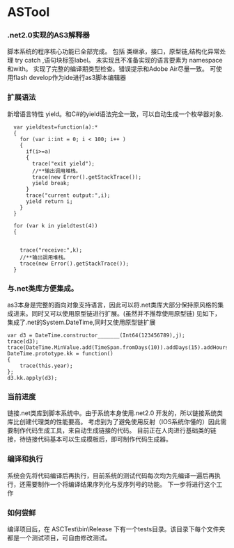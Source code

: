 # ASTool
### .net2.0实现的AS3解释器
脚本系统的程序核心功能已全部完成。
包括 类继承，接口，原型链,结构化异常处理 try catch ,语句块标签label。
未实现且不准备实现的语言要素为 namespace和with。
实现了完整的编译期类型检查。错误提示和Adobe Air尽量一致。
可使用flash develop作为ide进行as3脚本编辑器


### 扩展语法
新增语言特性 yield。和C#的yield语法完全一致，可以自动生成一个枚举器对象.

      var yieldtest=function(a):*
      {
        for (var i:int = 0; i < 100; i++ )
        {
          if(i>=a)
          {
            trace("exit yield");
            //**输出调用堆栈。
            trace(new Error().getStackTrace());
            yield break;
          }
          trace("current output:",i);
          yield return i;
        }
      }

      for (var k in yieldtest(4))
      {


        trace("receive:",k);
        //**输出调用堆栈。
        trace(new Error().getStackTrace());
      }

### 与.net类库方便集成。
as3本身是完整的面向对象支持语言，因此可以将.net类库大部分保持原风格的集成进来。同时又可以使用原型链进行扩展。(虽然并不推荐使用原型链)
见如下，集成了.net的System.DateTime,同时又使用原型链扩展

    var d3 = DateTime.constructor_______(Int64(123456789),j);
    trace(d3);
    trace(DateTime.MinValue.add(TimeSpan.fromDays(10)).addDays(15).addHours(120).addYears(1000));
    DateTime.prototype.kk = function()
    {
        trace(this.year);
    };
    d3.kk.apply(d3);

### 当前进度
链接.net类库到脚本系统中。由于系统本身使用.net2.0 开发的，所以链接系统类库比创建代理类的性能要高。
考虑到为了避免使用反射（IOS系统你懂的）因此需要制作代码生成工具，来自动生成链接的代码。
目前正在人肉进行基础类的链接，待链接代码基本可以生成模板后，即可制作代码生成器。

### 编译和执行
系统会先将代码编译后再执行，目前系统的测试代码每次均为先编译一遍后再执行，还需要制作一个将编译结果序列化与反序列号的功能。
下一步将进行这个工作

### 如何尝鲜
编译项目后，在 ASCTest\bin\Release 下有一个tests目录。该目录下每个文件夹都是一个测试项目，可自由修改测试。
